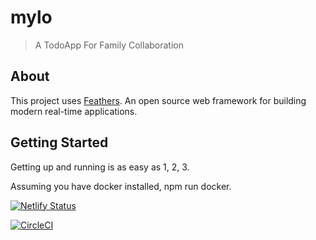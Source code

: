 # mylo

> A TodoApp For Family Collaboration

## About

This project uses [Feathers](http://feathersjs.com). An open source web framework for building modern real-time applications.

## Getting Started

Getting up and running is as easy as 1, 2, 3.

Assuming you have docker installed, npm run docker.

[![Netlify Status](https://api.netlify.com/api/v1/badges/6e788bde-71f8-474f-9d22-58fda0260351/deploy-status)](https://app.netlify.com/sites/priceless-jones-0095fc/deploys)

[![CircleCI](https://circleci.com/gh/erwinsaget/mylo/tree/master.svg?style=svg)](https://circleci.com/gh/erwinsaget/mylo/tree/master)
